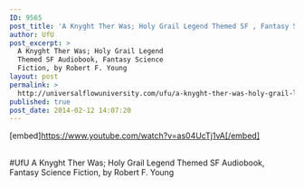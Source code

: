 ```yaml
---
ID: 9565
post_title: 'A Knyght Ther Was; Holy Grail Legend Themed SF , Fantasy Science Fiction #UfU'
author: UfU
post_excerpt: >
  A Knyght Ther Was; Holy Grail Legend
  Themed SF Audiobook, Fantasy Science
  Fiction, by Robert F. Young
layout: post
permalink: >
  http://universalflowuniversity.com/ufu/a-knyght-ther-was-holy-grail-legend-themed-sf-fantasy-science-fiction-ufu/
published: true
post_date: 2014-02-12 14:07:20
---
```

[embed]https://www.youtube.com/watch?v=as04UcTj1vA[/embed]</br></br>
<p>#UfU A Knyght Ther Was; Holy Grail Legend Themed SF Audiobook, Fantasy Science Fiction, by Robert F. Young </p>